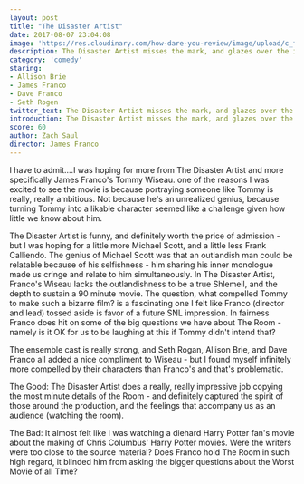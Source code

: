 ```yaml
---
layout: post
title: "The Disaster Artist"
date: 2017-08-07 23:04:08
image: 'https://res.cloudinary.com/how-dare-you-review/image/upload/c_fill,h_399,w_760/v1528917996/disaster-artist.jpg'
description: The Disaster Artist misses the mark, and glazes over the interesting questions we have for The Room.  
category: 'comedy'
staring:
- Allison Brie
- James Franco
- Dave Franco
- Seth Rogen
twitter_text: The Disaster Artist misses the mark, and glazes over the interesting questions we have for The Room.
introduction: The Disaster Artist misses the mark, and glazes over the interesting questions we have for The Room.
score: 60
author: Zach Saul
director: James Franco
---
```


I have to admit....I was hoping for more from The Disaster Artist and more specifically James Franco's Tommy Wiseau. one of the reasons I was excited to see the movie is because portraying someone like Tommy is really, really ambitious. Not because he's an unrealized genius, because turning Tommy into a likable character seemed like a challenge given how little we know about him.

The Disaster Artist is funny, and definitely worth the price of admission - but I was hoping for a little more Michael Scott, and a little less Frank Calliendo. The genius of Michael Scott was that an outlandish man could be relatable because of his selfishness - him sharing his inner monologue made us cringe and relate to him simultaneously. In The Disaster Artist, Franco's Wiseau lacks the outlandishness to be a true Shlemeil, and the depth to sustain a 90 minute movie. The question, what compelled Tommy to make such a bizarre film? is a fascinating one I felt like Franco (director and lead) tossed aside is favor of a future SNL impression.  In fairness Franco does hit on some of the big questions we have about The Room - namely is it OK for us to be laughing at this if Tommy didn't intend that?

The ensemble cast is really strong, and Seth Rogan, Allison Brie, and Dave Franco all added a nice compliment to Wiseau - but I found myself infinitely more compelled by their characters than Franco's and that's problematic.

The Good: The Disaster Artist does a really, really impressive job copying the most minute details of the Room - and definitely captured the spirit of those around the production, and the feelings that accompany us as an audience (watching the room).

The Bad: It almost felt like I was watching a diehard Harry Potter fan's movie about the making of Chris Columbus' Harry Potter movies. Were the writers were too close to the source material? Does Franco hold The Room in such high regard, it blinded him from asking the bigger questions about the Worst Movie of all Time?
